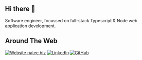 ## Hi there 👋

<!--
**nathanbirrell/nathanbirrell** is a ✨ _special_ ✨ repository because its `README.md` (this file) appears on your GitHub profile.

Here are some ideas to get you started:

- 🔭 I’m currently working on ...
- 🌱 I’m currently learning ...
- 👯 I’m looking to collaborate on ...
- 🤔 I’m looking for help with ...
- 💬 Ask me about ...
- 📫 How to reach me: ...
- 😄 Pronouns: ...
- ⚡ Fun fact: ...
-->

Software engineer, focussed on full-stack Typescript & Node web application development.


## Around The Web

[![Website natee.biz](https://img.shields.io/badge/natee.biz-white?logo=internetexplorer&style=for-the-badge&logoColor=white)](https://natee.biz)
[![LinkedIn](https://img.shields.io/badge/-LinkedIn-0A66C2?logo=linkedin&style=for-the-badge&logoColor=white)](https://www.linkedin.com/in/nathanbirrell/)
[![GitHub](https://img.shields.io/badge/-GitHub-181717?logo=github&style=for-the-badge&logoColor=white)](https://github.com/nathanbirrell)

